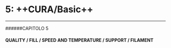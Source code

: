 # 5: ++CURA/Basic++
---

######CAPITOLO 5
#### QUALITY / FILL / SPEED AND TEMPERATURE / SUPPORT / FILAMENT
